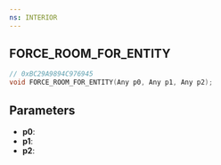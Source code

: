 ```yaml
---
ns: INTERIOR
---
```

## FORCE_ROOM_FOR_ENTITY

```c
// 0xBC29A9894C976945
void FORCE_ROOM_FOR_ENTITY(Any p0, Any p1, Any p2);
```

## Parameters
* **p0**:
* **p1**:
* **p2**:
